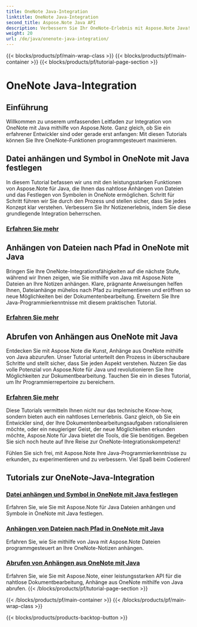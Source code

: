 ```yaml
---
title: OneNote Java-Integration
linktitle: OneNote Java-Integration
second_title: Aspose.Note Java API
description: Verbessern Sie Ihr OneNote-Erlebnis mit Aspose.Note Java! Entdecken Sie Tutorials zum Anhängen von Dateien, zum Festlegen von Symbolen und zum programmgesteuerten Abrufen von Anhängen mit Java.
weight: 20
url: /de/java/onenote-java-integration/
---
```


{{< blocks/products/pf/main-wrap-class >}}
{{< blocks/products/pf/main-container >}}
{{< blocks/products/pf/tutorial-page-section >}}

# OneNote Java-Integration

## Einführung

Willkommen zu unserem umfassenden Leitfaden zur Integration von OneNote mit Java mithilfe von Aspose.Note. Ganz gleich, ob Sie ein erfahrener Entwickler sind oder gerade erst anfangen: Mit diesen Tutorials können Sie Ihre OneNote-Funktionen programmgesteuert maximieren.

## Datei anhängen und Symbol in OneNote mit Java festlegen
In diesem Tutorial befassen wir uns mit den leistungsstarken Funktionen von Aspose.Note für Java, die Ihnen das nahtlose Anhängen von Dateien und das Festlegen von Symbolen in OneNote ermöglichen. Schritt für Schritt führen wir Sie durch den Prozess und stellen sicher, dass Sie jedes Konzept klar verstehen. Verbessern Sie Ihr Notizenerlebnis, indem Sie diese grundlegende Integration beherrschen.

### [Erfahren Sie mehr](./attach-file-and-set-icon/)

## Anhängen von Dateien nach Pfad in OneNote mit Java
Bringen Sie Ihre OneNote-Integrationsfähigkeiten auf die nächste Stufe, während wir Ihnen zeigen, wie Sie mithilfe von Java mit Aspose.Note Dateien an Ihre Notizen anhängen. Klare, prägnante Anweisungen helfen Ihnen, Dateianhänge mühelos nach Pfad zu implementieren und eröffnen so neue Möglichkeiten bei der Dokumentenbearbeitung. Erweitern Sie Ihre Java-Programmierkenntnisse mit diesem praktischen Tutorial.

### [Erfahren Sie mehr](./attach-file-by-path/)

## Abrufen von Anhängen aus OneNote mit Java
Entdecken Sie mit Aspose.Note die Kunst, Anhänge aus OneNote mithilfe von Java abzurufen. Unser Tutorial unterteilt den Prozess in überschaubare Schritte und stellt sicher, dass Sie jeden Aspekt verstehen. Nutzen Sie das volle Potenzial von Aspose.Note für Java und revolutionieren Sie Ihre Möglichkeiten zur Dokumentbearbeitung. Tauchen Sie ein in dieses Tutorial, um Ihr Programmierrepertoire zu bereichern.

### [Erfahren Sie mehr](./retrieve-attachment/)

Diese Tutorials vermitteln Ihnen nicht nur das technische Know-how, sondern bieten auch ein nahtloses Lernerlebnis. Ganz gleich, ob Sie ein Entwickler sind, der Ihre Dokumentenbearbeitungsaufgaben rationalisieren möchte, oder ein neugieriger Geist, der neue Möglichkeiten erkunden möchte, Aspose.Note für Java bietet die Tools, die Sie benötigen. Begeben Sie sich noch heute auf Ihre Reise zur OneNote-Integrationskompetenz!

Fühlen Sie sich frei, mit Aspose.Note Ihre Java-Programmierkenntnisse zu erkunden, zu experimentieren und zu verbessern. Viel Spaß beim Codieren!
## Tutorials zur OneNote-Java-Integration
### [Datei anhängen und Symbol in OneNote mit Java festlegen](./attach-file-and-set-icon/)
Erfahren Sie, wie Sie mit Aspose.Note für Java Dateien anhängen und Symbole in OneNote mit Java festlegen.
### [Anhängen von Dateien nach Pfad in OneNote mit Java](./attach-file-by-path/)
Erfahren Sie, wie Sie mithilfe von Java mit Aspose.Note Dateien programmgesteuert an Ihre OneNote-Notizen anhängen.
### [Abrufen von Anhängen aus OneNote mit Java](./retrieve-attachment/)
Erfahren Sie, wie Sie mit Aspose.Note, einer leistungsstarken API für die nahtlose Dokumentbearbeitung, Anhänge aus OneNote mithilfe von Java abrufen.
{{< /blocks/products/pf/tutorial-page-section >}}

{{< /blocks/products/pf/main-container >}}
{{< /blocks/products/pf/main-wrap-class >}}

{{< blocks/products/products-backtop-button >}}
